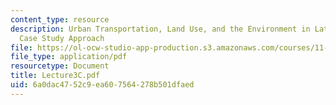 ```yaml
---
content_type: resource
description: Urban Transportation, Land Use, and the Environment in Latin America:A
  Case Study Approach
file: https://ol-ocw-studio-app-production.s3.amazonaws.com/courses/11-943j-urban-transportation-land-use-and-the-environment-spring-2002/6a0dac4752c9ea607564278b501dfaed_Lecture3C.pdf
file_type: application/pdf
resourcetype: Document
title: Lecture3C.pdf
uid: 6a0dac47-52c9-ea60-7564-278b501dfaed
---
```


